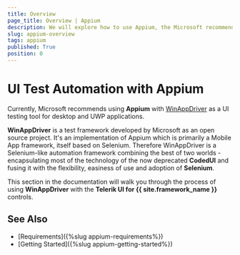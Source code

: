 ```yaml
---
title: Overview
page_title: Overview | Appium
description: We will explore how to use Appium, the Microsoft recommended open source test automation framework, with Telerik UI for {{ site.framework_name }}.  
slug: appium-overview
tags: appium
published: True
position: 0 
---
```


# UI Test Automation with Appium  

Currently, Microsoft recommends using **Appium** with [WinAppDriver](https://github.com/Microsoft/WinAppDriver) as a UI testing tool for desktop and UWP applications.

**WinAppDriver** is a test framework developed by Microsoft as an open source project. It's an implementation of Appium which is primarily a Mobile App framework, itself based on Selenium. Therefore WinAppDriver is a Selenium-like automation framework combining the best of two worlds - encapsulating most of the technology of the now deprecated **CodedUI** and fusing it with the flexibility, easiness of use and adoption of **Selenium**.

This section in the documentation will walk you through the process of using **WinAppDriver** with the **Telerik UI for {{ site.framework_name }}** controls.

## See Also

* [Requirements]({%slug appium-requirements%})
* [Getting Started]({%slug appium-getting-started%})
